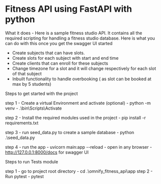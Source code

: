 # Fitness API using FastAPI with python

What it does - 
Here is a sample fitness studio API. It contains all the required scripting for handling a fitness studio database. Here is what you can do with this once you get the swagger UI started

 - Create subjects that can have slots. 
 - Create slots for each subject with start and end time
 - Create clients that can enroll for these subjects
 - Change timezone for a slot and it will change respectively for each slot of that subject
 - Inbuilt functionality to handle overbooking ( as slot can be booked at max by 5 students)




Steps to get started with the project

step 1 - Create a virtual Environment and activate (optional) 
    - python -m venv <env name>
    - .\bin\Scripts\Activate

step 2 - Install the required modules used in the project
    - pip install -r requirements.txt

step 3 -  run seed_data.py to create a sample database
    - python .\seed_data.py

step 4 - run the app 
    - uvicorn main:app --reload
    - open in any browser - http://127.0.0.1:8000/docs for swagger UI



Steps to run Tests module 

step 1 - go to project root directory
    - cd .\omnify_fitness_api\app
step 2 - Run pytest
    - pytest
